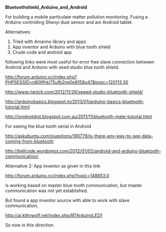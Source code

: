 **Bluetoothshield_Arduino_and_Android**

For building a mobile particulate matter pollution monitoring. Fusing a Arduino controlling Shenyi dust sensor and am Android tablet.

Alternatives:
1. Tried with Amarino library and apps
2. App inventor and Arduino with blue tooth shield
3. Crude code and android app

following links were most useful for error free slave connection between Android and Arduino with seed studio blue tooth shield.

http://forum.arduino.cc/index.php?PHPSESSID=n80llfhki75ufb2ne0e8158u47&topic=120113.30

http://www.rjanick.com/2012/11/26/seeed-studio-bluetooth-shield/

http://arduinobasics.blogspot.in/2013/01/arduino-basics-bluetooth-tutorial.html

http://jondontdoit.blogspot.com.au/2011/11/bluetooth-mate-tutorial.html

For seeing the blue tooth serial in Android

http://askubuntu.com/questions/190779/is-there-any-way-to-see-data-coming-from-bluetooth

http://bellcode.wordpress.com/2012/01/02/android-and-arduino-bluetooth-communication/

Alternative 2:
App inventor as given in this link

http://forum.arduino.cc/index.php?topic=148853.0

is working based on master blue-tooth communication, but master communication was not yet established.

But found a app inventor source with able to work with slave communication,

http://ai.kittywolf.net/index.php/BTArduinoLED1

So now in this direction.